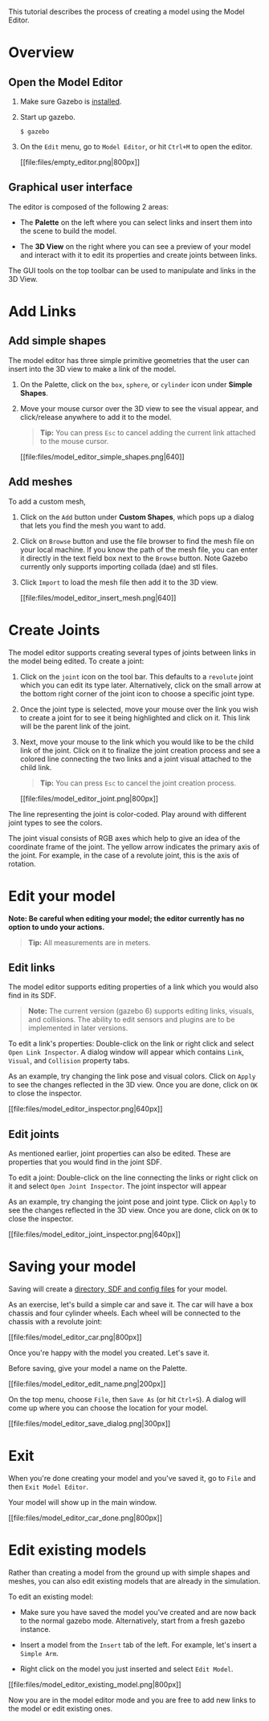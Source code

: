 This tutorial describes the process of creating a model using the Model Editor.

# Overview

## Open the Model Editor

1.  Make sure Gazebo is [installed](http://gazebosim.org/install).

1.  Start up gazebo.

    ~~~
    $ gazebo
    ~~~

1. On the `Edit` menu, go to `Model Editor`, or hit `Ctrl+M` to open the editor.

    [[file:files/empty_editor.png|800px]]

## Graphical user interface

The editor is composed of the following 2 areas:

* The **Palette** on the left where you can select links and insert them into
the scene to build the model.

* The **3D View** on the right where you can see a preview of your model and
interact with it to edit its properties and create joints between links.

The GUI tools on the top toolbar can be used to manipulate and links in the 3D
View.

# Add Links

## Add simple shapes

The model editor has three simple primitive geometries that the user can insert
into the 3D view to make a link of the model.

1. On the Palette, click on the `box`, `sphere`, or `cylinder` icon under
**Simple Shapes**.

1. Move your mouse cursor over the 3D view to see the visual appear, and
click/release anywhere to add it to the model.

    > **Tip:** You can press `Esc` to cancel adding the current
    link attached to the mouse cursor.

    [[file:files/model_editor_simple_shapes.png|640]]

## Add meshes

To add a custom mesh,

1. Click on the `Add` button under **Custom Shapes**, which pops up a dialog
that lets you find the mesh you want to add.

1. Click on `Browse` button and use the file browser to find the mesh file
on your local machine. If you know the path of the mesh file, you can enter it
directly in the text field box next to the `Browse` button. Note Gazebo
currently only supports importing collada (dae) and stl files.

1. Click `Import` to load the mesh file then add it to the 3D view.

    [[file:files/model_editor_insert_mesh.png|640]]

# Create Joints

The model editor supports creating several types of joints between links in the
model being edited. To create a joint:

1. Click on the `joint` icon on the tool bar. This defaults to a `revolute`
joint which you can edit its type later. Alternatively, click on the
small arrow at the bottom right corner of the joint icon to choose a specific
joint type.

1. Once the joint type is selected, move your mouse over the link you wish to
create a joint for to see it being highlighted and click on it. This link
will be the parent link of the joint.

1. Next, move your mouse to the link which you would like to be the child link
of the joint. Click on it to finalize the joint creation process and see a
colored line connecting the two links and a joint visual attached
to the child link.

    > **Tip:** You can press `Esc` to cancel the joint creation process.

    [[file:files/model_editor_joint.png|800px]]

The line representing the joint is color-coded. Play around with different
joint types to see the colors.

The joint visual consists of RGB axes which help to give an idea of the
coordinate frame of the joint. The yellow arrow indicates the primary axis of
the joint. For example, in the case of a revolute joint, this is the axis of
rotation.

# Edit your model

**Note: Be careful when editing your model; the editor currently has no option to undo your actions.**

> **Tip:** All measurements are in meters.

## Edit links

The model editor supports editing properties of a link which you would
also find in its SDF.

> **Note:**  The current version (gazebo 6) supports editing
links, visuals, and collisions. The ability to edit sensors and
plugins are to be implemented in later versions.

To edit a link's properties: Double-click on the link or right click and select
`Open Link Inspector`. A dialog window will appear which contains
`Link`, `Visual`, and `Collision` property tabs.

As an example, try changing the link pose and visual colors. Click on `Apply`
to see the changes reflected in the 3D view. Once you are done, click on
`OK` to close the inspector.

[[file:files/model_editor_inspector.png|640px]]

## Edit joints

As mentioned earlier, joint properties can also be edited. These are properties
that you would find in the joint SDF.

To edit a joint: Double-click on the line connecting the links or right click
on it and select `Open Joint Inspector`. The joint inspector will appear

As an example, try changing the joint pose and joint type. Click on `Apply`
to see the changes reflected in the 3D view. Once you are done, click on
`OK` to close the inspector.

[[file:files/model_editor_joint_inspector.png|640px]]

# Saving your model

Saving will create a [directory, SDF and config files](http://gazebosim.org/tutorials?tut=model_structure&cat=build_robot) for your model.

As an exercise, let's build a simple car and save it. The car will have a
box chassis and four cylinder wheels. Each wheel will be connected to the
chassis with a revolute joint:

[[file:files/model_editor_car.png|800px]]

Once you're happy with the model you created. Let's save it.

Before saving, give your model a name on the Palette.

[[file:files/model_editor_edit_name.png|200px]]

On the top menu, choose `File`, then `Save As` (or hit `Ctrl+S`). A dialog will come up where you can choose the location for your model.

[[file:files/model_editor_save_dialog.png|300px]]

# Exit

When you're done creating your model and you've saved it, go to `File` and then `Exit Model Editor`.

Your model will show up in the main window.

[[file:files/model_editor_car_done.png|800px]]

# Edit existing models

Rather than creating a model from the ground up with simple shapes and meshes,
you can also edit existing models that are already in the simulation.

To edit an existing model:

* Make sure you have saved the model you've created and are now back to the
normal gazebo mode. Alternatively, start from a fresh gazebo instance.

* Insert a model from the `Insert` tab of the left. For example, let's
insert a `Simple Arm`.

* Right click on the model you just inserted and select `Edit Model`.

[[file:files/model_editor_existing_model.png|800px]]

Now you are in the model editor mode and you are free to add new links to the
model or edit existing ones.
